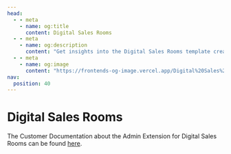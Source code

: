 ```yaml
---
head:
  - - meta
    - name: og:title
      content: Digital Sales Rooms
  - - meta
    - name: og:description
      content: "Get insights into the Digital Sales Rooms template created with Composable Frontends."
  - - meta
    - name: og:image
      content: "https://frontends-og-image.vercel.app/Digital%20Sales%20Rooms.png?fontSize=120px"
nav:
  position: 40
---
```


# Digital Sales Rooms

The Customer Documentation about the Admin Extension for Digital Sales Rooms can be found [here](https://docs.shopware.com/en/shopware-6-en/extensions/digital-sales-rooms).
